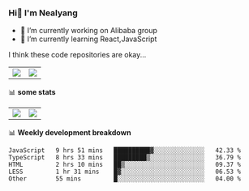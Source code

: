 ### Hi👋 I'm Nealyang

- 🔭 I’m currently working on Alibaba group
- 🌱 I’m currently learning React,JavaScript


I think these code repositories are okay...

<table>
  <tbody>
    <tr>
      <td>
        <a href="https://github.com/Nealyang/React-Express-Blog-Demo">
          <img align="center" src="https://github-readme-stats.vercel.app/api/pin/?username=Nealyang&repo=React-Express-Blog-Demo&theme=chartreuse-dark" />
        </a>
      </td>
       <td>
        <a href="https://github.com/Nealyang/PersonalBlog">
          <img align="center" src="https://github-readme-stats.vercel.app/api/pin/?username=Nealyang&repo=PersonalBlog&theme=chartreuse-dark" />
        </a>
      </td>
    </tr>
  </tbody>
</table>

📊 **some stats**


<table>
  <tbody>
    <tr>
      <td>
          <img align="center" src="https://github-readme-stats.vercel.app/api?username=Nealyang&theme=chartreuse-dark&show_icons=true" />
      </td>
       <td>
          <img align="center" src="https://github-readme-stats.vercel.app/api/top-langs/?username=Nealyang&theme=chartreuse-dark" />
      </td>
    </tr>
  </tbody>
</table>

📊 **Weekly development breakdown**

<!--START_SECTION:waka-->
```text
JavaScript   9 hrs 51 mins   ██████████▓░░░░░░░░░░░░░░   42.33 % 
TypeScript   8 hrs 33 mins   █████████▒░░░░░░░░░░░░░░░   36.79 % 
HTML         2 hrs 10 mins   ██▒░░░░░░░░░░░░░░░░░░░░░░   09.37 % 
LESS         1 hr 31 mins    █▓░░░░░░░░░░░░░░░░░░░░░░░   06.53 % 
Other        55 mins         █░░░░░░░░░░░░░░░░░░░░░░░░   04.00 % 
```
<!--END_SECTION:waka-->
